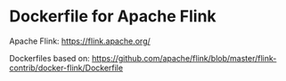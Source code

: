 # Dockerfile for Apache Flink

Apache Flink: https://flink.apache.org/

Dockerfiles based on: https://github.com/apache/flink/blob/master/flink-contrib/docker-flink/Dockerfile
